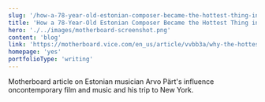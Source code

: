 ```yaml
---
slug: '/how-a-78-year-old-estonian-composer-became-the-hottest-thing-in-music'
title: 'How a 78-Year-Old Estonian Composer Became the Hottest Thing in Music'
hero: './../images/motherboard-screenshot.png'
content: 'blog'
link: 'https://motherboard.vice.com/en_us/article/vvbb3a/why-the-hottest-thing-in-music-is-78-year-old-estonian-composer-arvo-part'
homepage: 'yes'
portfolioType: 'writing'
---
```


Motherboard article on Estonian musician Arvo Pärt's influence oncontemporary film and music and his trip to New York.
